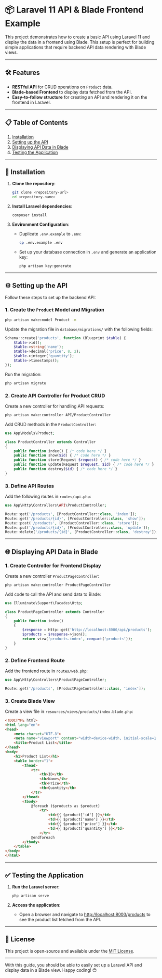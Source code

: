 # 📦 Laravel 11 API & Blade Frontend Example

This project demonstrates how to create a basic API using Laravel 11 and display the data in a frontend using Blade. This setup is perfect for building simple applications that require backend API data rendering with Blade views.

---

## 🛠 Features

- **RESTful API** for CRUD operations on `Product` data.
- **Blade-based Frontend** to display data fetched from the API.
- **Easy-to-follow structure** for creating an API and rendering it on the frontend in Laravel.

---

## 📋 Table of Contents

1. [Installation](#installation)
2. [Setting up the API](#setting-up-the-api)
3. [Displaying API Data in Blade](#displaying-api-data-in-blade)
4. [Testing the Application](#testing-the-application)

---

## 🚀 Installation

1. **Clone the repository**:
   ```bash
   git clone <repository-url>
   cd <repository-name>
   ```

2. **Install Laravel dependencies**:
   ```bash
   composer install
   ```

3. **Environment Configuration**:
   - Duplicate `.env.example` to `.env`:
     ```bash
     cp .env.example .env
     ```
   - Set up your database connection in `.env` and generate an application key:
     ```bash
     php artisan key:generate
     ```

---

## ⚙️ Setting up the API

Follow these steps to set up the backend API:

### 1. **Create the `Product` Model and Migration**

   ```bash
   php artisan make:model Product -m
   ```

   Update the migration file in `database/migrations/` with the following fields:

   ```php
   Schema::create('products', function (Blueprint $table) {
       $table->id();
       $table->string('name');
       $table->decimal('price', 8, 2);
       $table->integer('quantity');
       $table->timestamps();
   });
   ```

   Run the migration:

   ```bash
   php artisan migrate
   ```

### 2. **Create API Controller for Product CRUD**

   Create a new controller for handling API requests:

   ```bash
   php artisan make:controller API/ProductController
   ```

   Add CRUD methods in the `ProductController`:

   ```php
   use App\Models\Product;

   class ProductController extends Controller
   {
       public function index() { /* code here */ }
       public function show($id) { /* code here */ }
       public function store(Request $request) { /* code here */ }
       public function update(Request $request, $id) { /* code here */ }
       public function destroy($id) { /* code here */ }
   }
   ```

### 3. **Define API Routes**

   Add the following routes in `routes/api.php`:

   ```php
   use App\Http\Controllers\API\ProductController;

   Route::get('/products', [ProductController::class, 'index']);
   Route::get('/products/{id}', [ProductController::class, 'show']);
   Route::post('/products', [ProductController::class, 'store']);
   Route::put('/products/{id}', [ProductController::class, 'update']);
   Route::delete('/products/{id}', [ProductController::class, 'destroy']);
   ```

---

## 🌐 Displaying API Data in Blade

### 1. **Create Controller for Frontend Display**

   Create a new controller `ProductPageController`:

   ```bash
   php artisan make:controller ProductPageController
   ```

   Add code to call the API and send data to Blade:

   ```php
   use Illuminate\Support\Facades\Http;

   class ProductPageController extends Controller
   {
       public function index()
       {
           $response = Http::get('http://localhost:8000/api/products');
           $products = $response->json();
           return view('products.index', compact('products'));
       }
   }
   ```

### 2. **Define Frontend Route**

   Add the frontend route in `routes/web.php`:

   ```php
   use App\Http\Controllers\ProductPageController;

   Route::get('/products', [ProductPageController::class, 'index']);
   ```

### 3. **Create Blade View**

   Create a view file in `resources/views/products/index.blade.php`:

   ```html
   <!DOCTYPE html>
   <html lang="en">
   <head>
       <meta charset="UTF-8">
       <meta name="viewport" content="width=device-width, initial-scale=1.0">
       <title>Product List</title>
   </head>
   <body>
       <h1>Product List</h1>
       <table border="1">
           <thead>
               <tr>
                   <th>ID</th>
                   <th>Name</th>
                   <th>Price</th>
                   <th>Quantity</th>
               </tr>
           </thead>
           <tbody>
               @foreach ($products as $product)
                   <tr>
                       <td>{{ $product['id'] }}</td>
                       <td>{{ $product['name'] }}</td>
                       <td>{{ $product['price'] }}</td>
                       <td>{{ $product['quantity'] }}</td>
                   </tr>
               @endforeach
           </tbody>
       </table>
   </body>
   </html>
   ```

---

## ✅ Testing the Application

1. **Run the Laravel server**:
   ```bash
   php artisan serve
   ```

2. **Access the application**:
   - Open a browser and navigate to [http://localhost:8000/products](http://localhost:8000/products) to see the product list fetched from the API.

---

## 📜 License

This project is open-source and available under the [MIT License](LICENSE).

---

With this guide, you should be able to easily set up a Laravel API and display data in a Blade view. Happy coding! 😊

